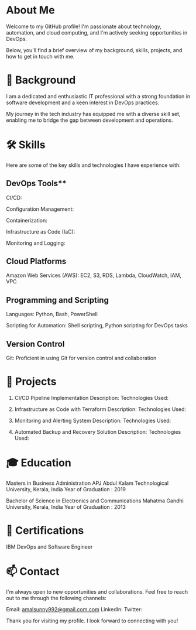 # About Me
Welcome to my GitHub profile! I'm passionate about technology, automation, and cloud computing, and I'm actively seeking opportunities in DevOps. 

Below, you'll find a brief overview of my background, skills, projects, and how to get in touch with me.

# 🚀 Background
I am a dedicated and enthusiastic IT professional with a strong foundation in software development and a keen interest in DevOps practices. 

My journey in the tech industry has equipped me with a diverse skill set, enabling me to bridge the gap between development and operations.

# 🛠️ Skills

Here are some of the key skills and technologies I have experience with:

## DevOps Tools**

CI/CD: 

Configuration Management: 

Containerization: 

Infrastructure as Code (IaC): 

Monitoring and Logging: 

## Cloud Platforms

Amazon Web Services (AWS):
EC2, S3, RDS, Lambda, CloudWatch, IAM, VPC

## Programming and Scripting

Languages: Python, Bash, PowerShell

Scripting for Automation: Shell scripting, Python scripting for DevOps tasks

## Version Control

Git: Proficient in using Git for version control and collaboration

# 🌟 Projects

1. CI/CD Pipeline Implementation
Description: 
Technologies Used: 

2. Infrastructure as Code with Terraform
Description: 
Technologies Used: 

3. Monitoring and Alerting System
Description: 
Technologies Used: 

4. Automated Backup and Recovery Solution
Description: 
Technologies Used: 

# 🎓 Education

Masters in Business Administration
APJ Abdul Kalam Technological University, Kerala, India
Year of Graduation : 2019

Bachelor of Science in Electronics and Communications
Mahatma Gandhi University, Kerala, India
Year of Graduation : 2013

# 📜 Certifications

IBM DevOps and Software Engineer

# 📫 Contact
I'm always open to new opportunities and collaborations. Feel free to reach out to me through the following channels:

Email: amalsunny992@gmail.com.com
LinkedIn: 
Twitter: 

Thank you for visiting my profile. I look forward to connecting with you!
